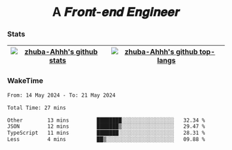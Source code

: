 <h1 align="center">A 𝑭𝒓𝒐𝒏𝒕-𝒆𝒏𝒅 𝑬𝒏𝒈𝒊𝒏𝒆𝒆𝒓</h1>

### Stats

| <a href="https://github.com/zhuba-Ahhh"><img align="center" src="https://github-readme-stats.vercel.app/api?username=zhuba-Ahhh&hide_title=true&hide_border=true&show_icons=trueline_height=21&text_color=000&icon_color=000&bg_color=0,ea6161,ffc64d,fffc4d,52fa5a&theme=graywhite" alt="zhuba-Ahhh's github stats" /> </a> | <a href="https://github.com/zhuba-Ahhh"><img align="center" src="https://github-readme-stats.vercel.app/api/top-langs/?username=zhuba-Ahhh&hide_title=true&hide_border=true&layout=compact&hide_border=true&show_icons=trueline_height=40&text_color=000&icon_color=000&bg_color=0,ea6161,ffc64d,fffc4d,52fa5a&theme=graywhite&langs_count=6" alt="zhuba-Ahhh's github top-langs"/> </a> |
| ------------- | ------------- |

### WakeTime

<!--START_SECTION:waka-->

```txt
From: 14 May 2024 - To: 21 May 2024

Total Time: 27 mins

Other        13 mins         ████████░░░░░░░░░░░░░░░░░   32.34 %
JSON         12 mins         ███████▒░░░░░░░░░░░░░░░░░   29.47 %
TypeScript   11 mins         ███████░░░░░░░░░░░░░░░░░░   28.31 %
Less         4 mins          ██▒░░░░░░░░░░░░░░░░░░░░░░   09.88 %
```

<!--END_SECTION:waka-->
